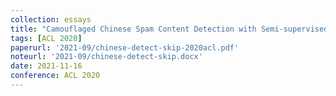 ```yaml
---
collection: essays
title: "Camouflaged Chinese Spam Content Detection with Semi-supervised Generative Active Learning"
tags: [ACL 2020]
paperurl: '2021-09/chinese-detect-skip-2020acl.pdf'
noteurl: '2021-09/chinese-detect-skip.docx'
date: 2021-11-16
conference: ACL 2020
---
```



